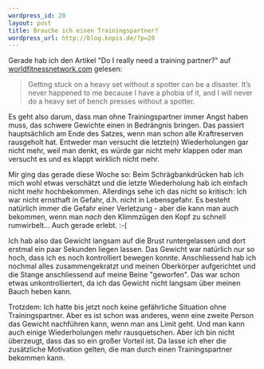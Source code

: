 ```yaml
--- 
wordpress_id: 20
layout: post
title: Brauche ich einen Trainingspartner?
wordpress_url: http://blog.kopis.de/?p=20
---
```

Gerade hab ich den Artikel "Do I really need a training partner?" auf <a href="http://worldfitnessnetwork.com">worldfitnessnetwork.com</a> gelesen:

<blockquote>Getting stuck on a heavy set without a spotter can be a disaster. It’s never happened to me because I have a phobia of it, and I will never do a heavy set of bench presses without a spotter.</blockquote>

Es geht also darum, dass man ohne Trainingspartner immer Angst haben muss, das schwere Gewichte einen in Bedrängnis bringen. Das passiert hauptsächlich am Ende des Satzes, wenn man schon alle Kraftreserven rausgeholt hat. Entweder man versucht die letzte(n) Wiederholungen gar nicht mehr, weil man denkt, es würde gar nicht mehr klappen oder man versucht es und es klappt wirklich nicht mehr.

Mir ging das gerade diese Woche so: Beim Schrägbankdrücken hab ich mich wohl etwas verschätzt und die letzte Wiederholung hab ich einfach nicht mehr hochbekommen. Allerdings sehe ich das nicht so kritisch: Ich war nicht ernsthaft in Gefahr, d.h. nicht in Lebensgefahr. Es besteht natürlich immer die Gefahr einer Verletzung - aber die kann man auch bekommen, wenn man *nach* den Klimmzügen den Kopf zu schnell rumwirbelt... Auch gerade erlebt. :-(

Ich hab also das Gewicht langsam auf die Brust runtergelassen und dort erstmal ein paar Sekunden liegen lassen. Das Gewicht war natürlich nur so hoch, dass ich es noch kontrolliert bewegen konnte. Anschliessend hab ich nochmal alles zusammengekratzt und meinen Oberkörper aufgerichtet und die Stange anschliessend auf meine Beine "geworfen". Das war schon etwas unkontrolliertert, da ich das Gewicht nicht langsam über meinen Bauch heben kann.

Trotzdem: Ich hatte bis jetzt noch keine gefährliche Situation ohne Trainingspartner. Aber es ist schon was anderes, wenn eine zweite Person das Gewicht nachführen kann, wenn man ans Limit geht. Und man kann auch einige Wiederholungen mehr rausquetschen. Aber ich bin nicht überzeugt, dass das so ein großer Vorteil ist. Da lasse ich eher die zusätzliche Motivation gelten, die man durch einen Trainingspartner bekommen kann.
